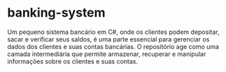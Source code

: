 # banking-system
Um pequeno sistema bancário em  C#, onde os clientes podem depositar, sacar e verificar seus saldos, é uma parte essencial para gerenciar os dados dos clientes e suas contas bancárias. O repositório age como uma camada intermediária que permite armazenar, recuperar e manipular informações sobre os clientes e suas contas. 

